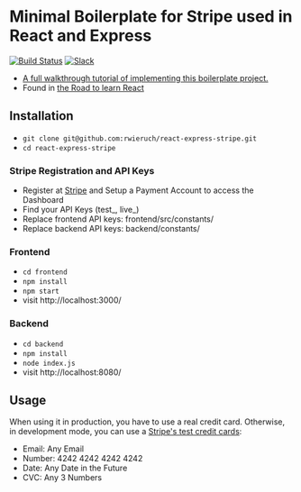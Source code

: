 # Minimal Boilerplate for Stripe used in React and Express

[![Build Status](https://travis-ci.org/rwieruch/react-express-stripe.svg?branch=master)](https://travis-ci.org/rwieruch/react-express-stripe) [![Slack](https://slack-the-road-to-learn-react.wieruch.com/badge.svg)](https://slack-the-road-to-learn-react.wieruch.com/)

* [A full walkthrough tutorial of implementing this boilerplate project.](https://www.robinwieruch.de/react-express-stripe-payment/)
* Found in [the Road to learn React](https://roadtoreact.com/)

## Installation

* `git clone git@github.com:rwieruch/react-express-stripe.git`
* `cd react-express-stripe`

### Stripe Registration and API Keys

* Register at [Stripe](https://stripe.com/) and Setup a Payment Account to access the Dashboard
* Find your API Keys (test_, live_)
* Replace frontend API keys: frontend/src/constants/
* Replace backend API keys: backend/constants/

### Frontend

* `cd frontend`
* `npm install`
* `npm start`
* visit http://localhost:3000/

### Backend

* `cd backend`
* `npm install`
* `node index.js`
* visit http://localhost:8080/

## Usage

When using it in production, you have to use a real credit card. Otherwise, in development mode, you can use a [Stripe's test credit cards](https://stripe.com/docs/testing#cards):

* Email: Any Email
* Number: 4242 4242 4242 4242
* Date: Any Date in the Future
* CVC: Any 3 Numbers
